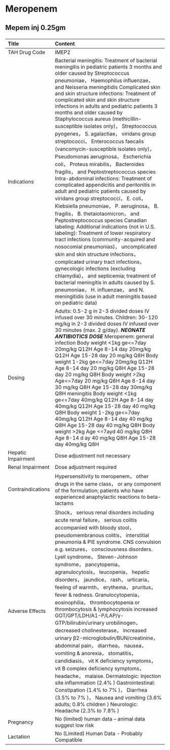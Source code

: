 # Meropenem

## Mepem inj 0.25gm

##### 

| Title              | Content                                                                                                                                                                                                                                                                                                                                                                                                                                                                                                                                                                                                                                                                                                                                                                                                                                                                                                                                                                                                                                                                                                                                                                                                                                                                                                                                                                                                                                                                |
|:-------------------|:-----------------------------------------------------------------------------------------------------------------------------------------------------------------------------------------------------------------------------------------------------------------------------------------------------------------------------------------------------------------------------------------------------------------------------------------------------------------------------------------------------------------------------------------------------------------------------------------------------------------------------------------------------------------------------------------------------------------------------------------------------------------------------------------------------------------------------------------------------------------------------------------------------------------------------------------------------------------------------------------------------------------------------------------------------------------------------------------------------------------------------------------------------------------------------------------------------------------------------------------------------------------------------------------------------------------------------------------------------------------------------------------------------------------------------------------------------------------------|
| TAH Drug Code      | IMEP2                                                                                                                                                                                                                                                                                                                                                                                                                                                                                                                                                                                                                                                                                                                                                                                                                                                                                                                                                                                                                                                                                                                                                                                                                                                                                                                                                                                                                                                                  |
| Indications        | Bacterial meningitis: Treatment of bacterial meningitis in pediatric patients 3 months and older caused by Streptococcus pneumoniae， Haemophilus influenzae， and Neisseria meningitidis Complicated skin and skin structure infections: Treatment of complicated skin and skin structure infections in adults and pediatric patients 3 months and older caused by Staphylococcus aureus (methicillin-susceptible isolates only)， Streptococcus pyogenes， S. agalactiae， viridans group streptococci， Enterococcus faecalis (vancomycin-susceptible isolates only)， Pseudomonas aeruginosa， Escherichia coli， Proteus mirabilis， Bacteroides fragilis， and Peptostreptococcus species Intra-abdominal infections: Treatment of complicated appendicitis and peritonitis in adult and pediatric patients caused by viridans group streptococci， E. coli， Klebsiella pneumoniae， P. aeruginosa， B. fragilis， B. thetaiotaomicron， and Peptostreptococcus species Canadian labeling: Additional indications (not in U.S. labeling): Treatment of lower respiratory tract infections (community-acquired and nosocomial pneumonias)， uncomplicated skin and skin structure infections， complicated urinary tract infections， gynecologic infections (excluding chlamydia)， and septicemia; treatment of bacterial meningitis in adults caused by S. pneumoniae， H. influenzae， and N. meningitidis (use in adult meningitis based on pediatric data) |
| Dosing             | Adults: 0.5-2 g in 2-3 divided doses IV infused over 30 minutes. Children: 30-120 mg/kg in 2-3 divided doses IV infused over 30 minutes (max. 2 g/day). *****NEONATE ANTIBIOTICS DOSE***** Meropenem: general infection Body weight <1kg ge<=7day 20mg/kg Q12H  Age 8-14 day 20mg/kg Q12H  Age 15-28 day 20 mg/kg Q8H Body weight 1-2kg ge<=7day 20mg/kg Q12H  Age 8-14 day 20 mg/kg Q8H  Age 15-28 day 20 mg/kg Q8H Body weight >2kg Age<=7day 20 mg/kg Q8H  Age 8-14 day 30 mg/kg Q8H  Age 15-28 day 30mg/kg Q8H meningitis Body weight <1kg ge<=7day 40mg/kg Q12H  Age 8-14 day 40mg/kg Q12H  Age 15-28 day 40 mg/kg Q8H Body weight 1-2kg ge<=7day 40mg/kg Q12H  Age 8-14 day 40 mg/kg Q8H  Age 15-28 day 40 mg/kg Q8H Body weight >2kg Age <=7ayd 40 mg/kg Q8H  Age 8-14 d ay 40 mg/kg Q8H  Age 15-28 day 40mg/kg Q8H                                                                                                                                                                                                                                                                                                                                                                                                                                                                                                                                                                                                                                             |
| Hepatic Impairment | Dose adjustment not necessary                                                                                                                                                                                                                                                                                                                                                                                                                                                                                                                                                                                                                                                                                                                                                                                                                                                                                                                                                                                                                                                                                                                                                                                                                                                                                                                                                                                                                                          |
| Renal Impairment   | Dose adjustment required                                                                                                                                                                                                                                                                                                                                                                                                                                                                                                                                                                                                                                                                                                                                                                                                                                                                                                                                                                                                                                                                                                                                                                                                                                                                                                                                                                                                                                               |
| Contraindications  | Hypersensitivity to meropenem， other drugs in the same class， or any component of the formulation; patients who have experienced anaphylactic reactions to beta-lactams                                                                                                                                                                                                                                                                                                                                                                                                                                                                                                                                                                                                                                                                                                                                                                                                                                                                                                                                                                                                                                                                                                                                                                                                                                                                                              |
| Adverse Effects    | Shock， serious renal disorders including acute renal failure， serious colitis accompanied with bloody stool， pseudomembranous colitis， interstitial pneumonia & PIE syndrome. CNS convulsion e.g. seizures， consciousness disorders. Lyell syndrome， Steven-Johnson syndrome， pancytopenia， agranulocytosis， leucopenia， hepatic disorders， jaundice， rash， urticaria， feeling of warmth， erythema， pruritus， fever & redness. Granulocytopenia， eosinophilia， thrombocytopenia or thrombocytosis & lymphocytosis increased GOT/GPT/LDH/A1-P/LAP/γ-GTP/bilirubin/urinary urobilinogen， decreased cholinesterase， increased urinary β2-microglobulin/BUN/creatinine， abdominal pain， diarrhea， nausea， vomiting & anorexia， stomatitis， candidiasis， vit K deficiency symptoms， vit B complex deficiency symptoms， headache， malaise. Dermatologic: Injection site inflammation (2.4% ) Gastrointestinal: Constipation (1.4% to 7% )， Diarrhea (3.5% to 7% )， Nausea and vomiting (3.6% adults; 0.8% children ) Neurologic: Headache (2.3% to 7.8% )                                                                                                                                                                                                                                                                                                                                                                                   |
| Pregnancy          | No (limited) human data – animal data suggest low risk                                                                                                                                                                                                                                                                                                                                                                                                                                                                                                                                                                                                                                                                                                                                                                                                                                                                                                                                                                                                                                                                                                                                                                                                                                                                                                                                                                                                                 |
| Lactation          | No (Limited) Human Data - Probably Compatible                                                                                                                                                                                                                                                                                                                                                                                                                                                                                                                                                                                                                                                                                                                                                                                                                                                                                                                                                                                                                                                                                                                                                                                                                                                                                                                                                                                                                          |

